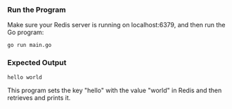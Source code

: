 ### Run the Program

Make sure your Redis server is running on localhost:6379, and then run the Go program:

```
go run main.go
```

### Expected Output

```
hello world
```

This program sets the key "hello" with the value "world" in Redis and then retrieves and prints it.
